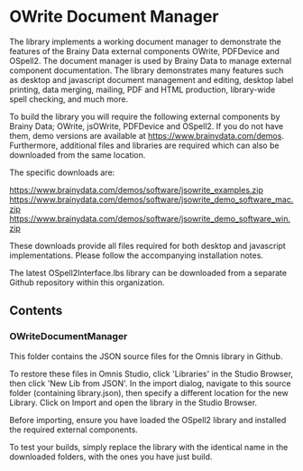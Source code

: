 # OWrite Document Manager

The library implements a working document manager to demonstrate the features of the Brainy Data external components OWrite, PDFDevice and OSpell2. The document manager is used by Brainy Data to manage external component documentation. The library demonstrates many features such as desktop and javascript document management and editing, desktop label printing, data merging, mailing, PDF and HTML production, library-wide spell checking, and much more.

To build the library you will require the following external components by Brainy Data; OWrite, jsOWrite, PDFDevice and OSpell2. If you do not have them, demo versions are available at https://www.brainydata.com/demos. Furthermore, additional files and libraries are required which can also be downloaded from the same location.

The specific downloads are:

https://www.brainydata.com/demos/software/jsowrite_examples.zip
https://www.brainydata.com/demos/software/jsowrite_demo_software_mac.zip
https://www.brainydata.com/demos/software/jsowrite_demo_software_win.zip

These downloads provide all files required for both desktop and javascript implementations. Please follow the accompanying installation notes.

The latest OSpell2Interface.lbs library can be downloaded from a separate Github repository within this organization.

## Contents

### OWriteDocumentManager

This folder contains the JSON source files for the Omnis library in Github.

To restore these files in Omnis Studio, click 'Libraries' in the Studio Browser, then click 'New Lib from JSON'. In the import dialog, navigate to this source folder (containing library.json), then specify a different location for the new Library. Click on Import and open the library in the Studio Browser.

Before importing, ensure you have loaded the OSpell2 library and installed the required external components.

To test your builds, simply replace the library with the identical name in the downloaded folders, with the ones you have just build.
